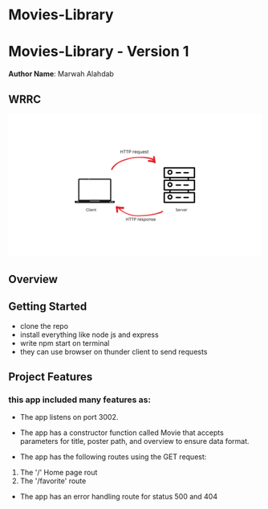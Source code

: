 # Movies-Library

# Movies-Library - Version 1

**Author Name**: Marwah Alahdab

## WRRC
![](assets/HTTP%20request.png)

## Overview

## Getting Started
<!-- What are the steps that a user must take in order to build this app on their own machine and get it running? -->
- clone the repo
- install everything like node js and express
- write npm start on terminal
- they can use browser on thunder client to send requests



## Project Features
<!-- What are the features included in this app -->
### this app included many features as:
- The app listens on port 3002.

- The app has a constructor function called Movie that accepts parameters for title, poster path, and overview to ensure data format.


- The app has the following routes using the GET request:
1. The '/' Home page rout
2. The '/favorite'  route 


- The app has an error handling route for status 500 and 404

